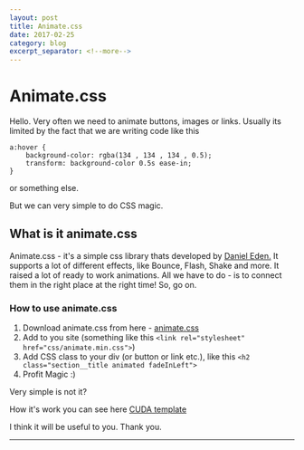 ```yaml
---
layout: post
title: Animate.css
date: 2017-02-25
category: blog
excerpt_separator: <!--more-->
---
```


# Animate.css
Hello. 
Very often we need to animate buttons, images or links. Usually its limited by the fact that we are writing code like this
```
a:hover {
	background-color: rgba(134 , 134 , 134 , 0.5);
	transform: background-color 0.5s ease-in;
}
```
or something else.
<!--more-->
But we can very simple to do CSS magic.
## What is it animate.css
Animate.css - it's a simple css library thats developed by [Daniel Eden.](https://daneden.me/)
It supports a lot of different effects, like Bounce, Flash, Shake and more.
It raised a lot of ready to work animations. All we have to do - is to connect them in the right place at the right time!
So, go on.
### How to use animate.css
1. Download animate.css from here - [animate.css](https://raw.github.com/daneden/animate.css/master/animate.css)
2. Add to you site (something like this ```<link rel="stylesheet" href="css/animate.min.css">```)
3. Add CSS class to your div (or button or link etc.), like this ```<h2 class="section__title animated fadeInLeft">```
4. Profit Magic :)

Very simple is not it?

How it's work you can see here  [CUDA template](https://kuric.github.io/my-works/cuda/index.html)

I think it will be useful to you. Thank you.

***